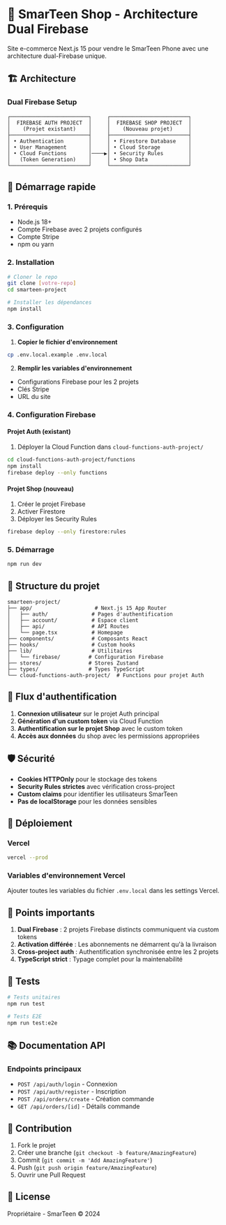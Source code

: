 # 🚀 SmarTeen Shop - Architecture Dual Firebase

Site e-commerce Next.js 15 pour vendre le SmarTeen Phone avec une architecture dual-Firebase unique.

## 🏗️ Architecture

### Dual Firebase Setup

```
┌─────────────────────────┐     ┌─────────────────────────┐
│  FIREBASE AUTH PROJECT  │     │  FIREBASE SHOP PROJECT  │
│    (Projet existant)    │     │    (Nouveau projet)     │
├─────────────────────────┤     ├─────────────────────────┤
│ • Authentication        │     │ • Firestore Database    │
│ • User Management       │     │ • Cloud Storage         │
│ • Cloud Functions       │────▶│ • Security Rules        │
│   (Token Generation)    │     │ • Shop Data             │
└─────────────────────────┘     └─────────────────────────┘
```

## 🚦 Démarrage rapide

### 1. Prérequis

- Node.js 18+
- Compte Firebase avec 2 projets configurés
- Compte Stripe
- npm ou yarn

### 2. Installation

```bash
# Cloner le repo
git clone [votre-repo]
cd smarteen-project

# Installer les dépendances
npm install
```

### 3. Configuration

1. **Copier le fichier d'environnement**
```bash
cp .env.local.example .env.local
```

2. **Remplir les variables d'environnement**
- Configurations Firebase pour les 2 projets
- Clés Stripe
- URL du site

### 4. Configuration Firebase

#### Projet Auth (existant)
1. Déployer la Cloud Function dans `cloud-functions-auth-project/`
```bash
cd cloud-functions-auth-project/functions
npm install
firebase deploy --only functions
```

#### Projet Shop (nouveau)
1. Créer le projet Firebase
2. Activer Firestore
3. Déployer les Security Rules
```bash
firebase deploy --only firestore:rules
```

### 5. Démarrage

```bash
npm run dev
```

## 📁 Structure du projet

```
smarteen-project/
├── app/                    # Next.js 15 App Router
│   ├── auth/              # Pages d'authentification
│   ├── account/           # Espace client
│   ├── api/               # API Routes
│   └── page.tsx           # Homepage
├── components/            # Composants React
├── hooks/                 # Custom hooks
├── lib/                   # Utilitaires
│   └── firebase/         # Configuration Firebase
├── stores/               # Stores Zustand
├── types/                # Types TypeScript
└── cloud-functions-auth-project/  # Functions pour projet Auth
```

## 🔐 Flux d'authentification

1. **Connexion utilisateur** sur le projet Auth principal
2. **Génération d'un custom token** via Cloud Function
3. **Authentification sur le projet Shop** avec le custom token
4. **Accès aux données** du shop avec les permissions appropriées

## 🛡️ Sécurité

- **Cookies HTTPOnly** pour le stockage des tokens
- **Security Rules strictes** avec vérification cross-project
- **Custom claims** pour identifier les utilisateurs SmarTeen
- **Pas de localStorage** pour les données sensibles

## 🚀 Déploiement

### Vercel
```bash
vercel --prod
```

### Variables d'environnement Vercel
Ajouter toutes les variables du fichier `.env.local` dans les settings Vercel.

## 📝 Points importants

1. **Dual Firebase** : 2 projets Firebase distincts communiquent via custom tokens
2. **Activation différée** : Les abonnements ne démarrent qu'à la livraison
3. **Cross-project auth** : Authentification synchronisée entre les 2 projets
4. **TypeScript strict** : Typage complet pour la maintenabilité

## 🧪 Tests

```bash
# Tests unitaires
npm run test

# Tests E2E
npm run test:e2e
```

## 📚 Documentation API

### Endpoints principaux

- `POST /api/auth/login` - Connexion
- `POST /api/auth/register` - Inscription  
- `POST /api/orders/create` - Création commande
- `GET /api/orders/[id]` - Détails commande

## 🤝 Contribution

1. Fork le projet
2. Créer une branche (`git checkout -b feature/AmazingFeature`)
3. Commit (`git commit -m 'Add AmazingFeature'`)
4. Push (`git push origin feature/AmazingFeature`)
5. Ouvrir une Pull Request

## 📄 License

Propriétaire - SmarTeen © 2024